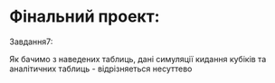 # Фінальний проект:
Завдання7: 

Як бачимо з наведених таблиць, дані симуляції кидання кубіків та аналітичних таблиць - відрізняеться несуттево